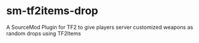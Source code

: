 # sm-tf2items-drop
A SourceMod Plugin for TF2 to give players server customized weapons as random drops using TF2Items
